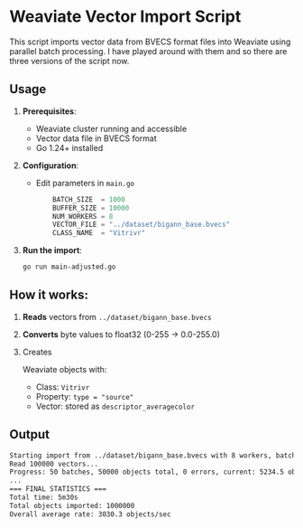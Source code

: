 # Weaviate Vector Import Script

This script imports vector data from BVECS format files into Weaviate using parallel batch processing. I have played around with them and so there are three versions of the script now.

## Usage

1. **Prerequisites**:

   - Weaviate cluster running and accessible
   - Vector data file in BVECS format
   - Go 1.24+ installed

2. **Configuration**:

   - Edit parameters in `main.go`

     ```go
         BATCH_SIZE  = 1000
         BUFFER_SIZE = 10000
         NUM_WORKERS = 8
         VECTOR_FILE = "../dataset/bigann_base.bvecs"
         CLASS_NAME  = "Vitrivr"
     ```

3. **Run the import**:

   ```bash
   go run main-adjusted.go
   ```



## How it works:

1. **Reads** vectors from `../dataset/bigann_base.bvecs`

2. **Converts** byte values to float32 (0-255 → 0.0-255.0)

3. Creates

    Weaviate objects with:

   - Class: `Vitrivr`
   - Property: `type = "source"`
   - Vector: stored as `descriptor_averagecolor`

## Output

```bash
Starting import from ../dataset/bigann_base.bvecs with 8 workers, batch size 1000
Read 100000 vectors...
Progress: 50 batches, 50000 objects total, 0 errors, current: 5234.5 obj/sec, average: 5000.0 obj/sec
...
=== FINAL STATISTICS ===
Total time: 5m30s
Total objects imported: 1000000
Overall average rate: 3030.3 objects/sec
```